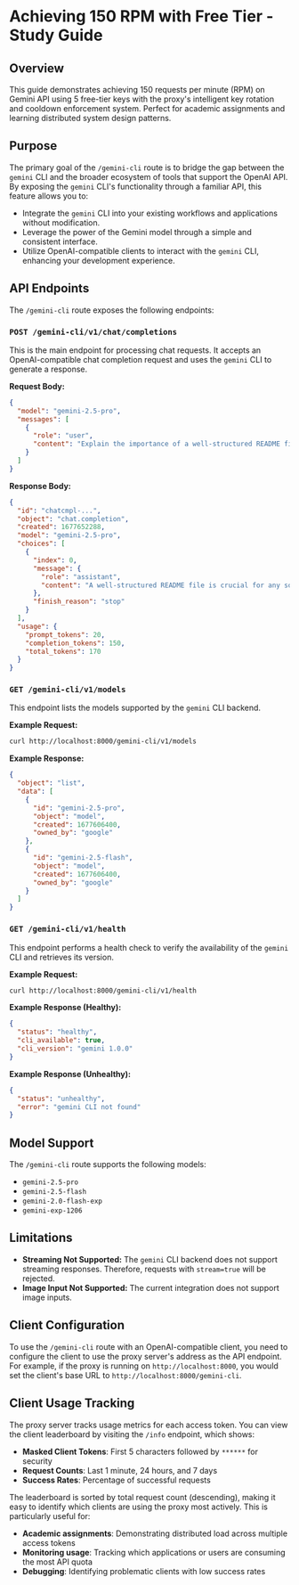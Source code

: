 # Achieving 150 RPM with Free Tier - Study Guide

## Overview

This guide demonstrates achieving 150 requests per minute (RPM) on Gemini API using 5 free-tier keys with the proxy's intelligent key rotation and cooldown enforcement system. Perfect for academic assignments and learning distributed system design patterns.

## Purpose

The primary goal of the `/gemini-cli` route is to bridge the gap between the `gemini` CLI and the broader ecosystem of tools that support the OpenAI API. By exposing the `gemini` CLI's functionality through a familiar API, this feature allows you to:

- Integrate the `gemini` CLI into your existing workflows and applications without modification.
- Leverage the power of the Gemini model through a simple and consistent interface.
- Utilize OpenAI-compatible clients to interact with the `gemini` CLI, enhancing your development experience.

## API Endpoints

The `/gemini-cli` route exposes the following endpoints:

### `POST /gemini-cli/v1/chat/completions`

This is the main endpoint for processing chat requests. It accepts an OpenAI-compatible chat completion request and uses the `gemini` CLI to generate a response.

**Request Body:**

```json
{
  "model": "gemini-2.5-pro",
  "messages": [
    {
      "role": "user",
      "content": "Explain the importance of a well-structured README file."
    }
  ]
}
```

**Response Body:**

```json
{
  "id": "chatcmpl-...",
  "object": "chat.completion",
  "created": 1677652288,
  "model": "gemini-2.5-pro",
  "choices": [
    {
      "index": 0,
      "message": {
        "role": "assistant",
        "content": "A well-structured README file is crucial for any software project..."
      },
      "finish_reason": "stop"
    }
  ],
  "usage": {
    "prompt_tokens": 20,
    "completion_tokens": 150,
    "total_tokens": 170
  }
}
```

### `GET /gemini-cli/v1/models`

This endpoint lists the models supported by the `gemini` CLI backend.

**Example Request:**

```bash
curl http://localhost:8000/gemini-cli/v1/models
```

**Example Response:**

```json
{
  "object": "list",
  "data": [
    {
      "id": "gemini-2.5-pro",
      "object": "model",
      "created": 1677606400,
      "owned_by": "google"
    },
    {
      "id": "gemini-2.5-flash",
      "object": "model",
      "created": 1677606400,
      "owned_by": "google"
    }
  ]
}
```

### `GET /gemini-cli/v1/health`

This endpoint performs a health check to verify the availability of the `gemini` CLI and retrieves its version.

**Example Request:**

```bash
curl http://localhost:8000/gemini-cli/v1/health
```

**Example Response (Healthy):**

```json
{
  "status": "healthy",
  "cli_available": true,
  "cli_version": "gemini 1.0.0"
}
```

**Example Response (Unhealthy):**

```json
{
  "status": "unhealthy",
  "error": "gemini CLI not found"
}
```

## Model Support

The `/gemini-cli` route supports the following models:

- `gemini-2.5-pro`
- `gemini-2.5-flash`
- `gemini-2.0-flash-exp`
- `gemini-exp-1206`

## Limitations

- **Streaming Not Supported:** The `gemini` CLI backend does not support streaming responses. Therefore, requests with `stream=true` will be rejected.
- **Image Input Not Supported:** The current integration does not support image inputs.

## Client Configuration

To use the `/gemini-cli` route with an OpenAI-compatible client, you need to configure the client to use the proxy server's address as the API endpoint. For example, if the proxy is running on `http://localhost:8000`, you would set the client's base URL to `http://localhost:8000/gemini-cli`.

## Client Usage Tracking

The proxy server tracks usage metrics for each access token. You can view the client leaderboard by visiting the `/info` endpoint, which shows:

- **Masked Client Tokens**: First 5 characters followed by `******` for security
- **Request Counts**: Last 1 minute, 24 hours, and 7 days
- **Success Rates**: Percentage of successful requests

The leaderboard is sorted by total request count (descending), making it easy to identify which clients are using the proxy most actively. This is particularly useful for:

- **Academic assignments**: Demonstrating distributed load across multiple access tokens
- **Monitoring usage**: Tracking which applications or users are consuming the most API quota
- **Debugging**: Identifying problematic clients with low success rates
